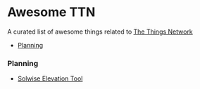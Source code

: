 # Awesome TTN
A curated list of awesome things related to [The Things Network](https://www.thethingsnetwork.org/)

- [Planning](#planning)

### Planning
- [Solwise Elevation Tool](https://www.solwise.co.uk/wireless-elevationtool.html)
